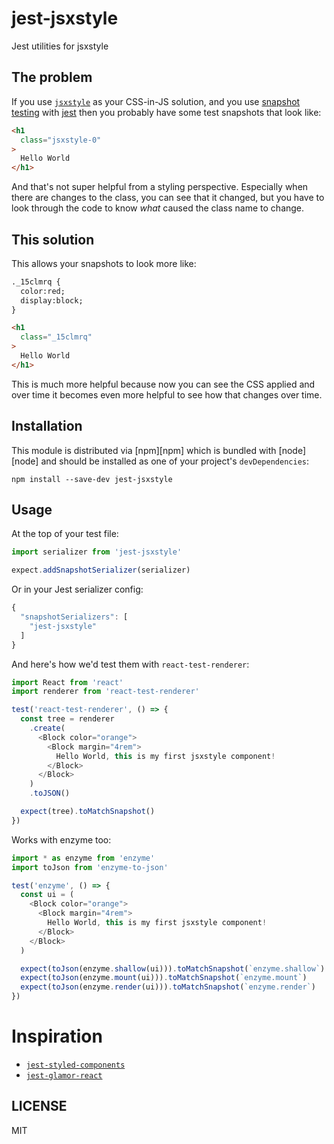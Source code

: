 # jest-jsxstyle

Jest utilities for jsxstyle

## The problem

If you use [`jsxstyle`](https://github.com/smyte/jsxstyle) as your CSS-in-JS solution, and you use
[snapshot testing][snapshot] with [jest][jest] then you probably have some test
snapshots that look like:

```html
<h1
  class="jsxstyle-0"
>
  Hello World
</h1>
```

And that's not super helpful from a styling perspective. Especially when there
are changes to the class, you can see that it changed, but you have to look
through the code to know _what_ caused the class name to change.

## This solution

This allows your snapshots to look more like:

```html
._15clmrq {
  color:red;
  display:block;
}

<h1
  class="_15clmrq"
>
  Hello World
</h1>
```

This is much more helpful because now you can see the CSS applied and over time
it becomes even more helpful to see how that changes over time.

## Installation

This module is distributed via [npm][npm] which is bundled with [node][node] and
should be installed as one of your project's `devDependencies`:

```
npm install --save-dev jest-jsxstyle
```

## Usage

At the top of your test file:

```javascript
import serializer from 'jest-jsxstyle'

expect.addSnapshotSerializer(serializer)
```

Or in your Jest serializer config:

```javascript
{
  "snapshotSerializers": [
    "jest-jsxstyle"
  ]
}
```

And here's how we'd test them with `react-test-renderer`:

```javascript
import React from 'react'
import renderer from 'react-test-renderer'

test('react-test-renderer', () => {
  const tree = renderer
    .create(
      <Block color="orange">
        <Block margin="4rem">
          Hello World, this is my first jsxstyle component!
        </Block>
      </Block>
    )
    .toJSON()

  expect(tree).toMatchSnapshot()
})
```

Works with enzyme too:

```javascript
import * as enzyme from 'enzyme'
import toJson from 'enzyme-to-json'

test('enzyme', () => {
  const ui = (
    <Block color="orange">
      <Block margin="4rem">
        Hello World, this is my first jsxstyle component!
      </Block>
    </Block>
  )

  expect(toJson(enzyme.shallow(ui))).toMatchSnapshot(`enzyme.shallow`)
  expect(toJson(enzyme.mount(ui))).toMatchSnapshot(`enzyme.mount`)
  expect(toJson(enzyme.render(ui))).toMatchSnapshot(`enzyme.render`)
})
```

# Inspiration

- [`jest-styled-components`](https://github.com/styled-components/jest-styled-components)
- [`jest-glamor-react`](https://github.com/kentcdodds/jest-glamor-react)



## LICENSE

MIT

[glamor]: https://www.npmjs.com/package/glamor
[snapshot]: http://facebook.github.io/jest/docs/snapshot-testing.html
[jest]: http://facebook.github.io/jest/
[MicheleBertoli]: https://github.com/MicheleBertoli
[KentCDodds]: https://github.com/kentcdodds
[jest-styled-components]: https://github.com/styled-components/jest-styled-components
[`jest-glamor-react`]: https://github.com/kentcdodds/jest-glamor-react
